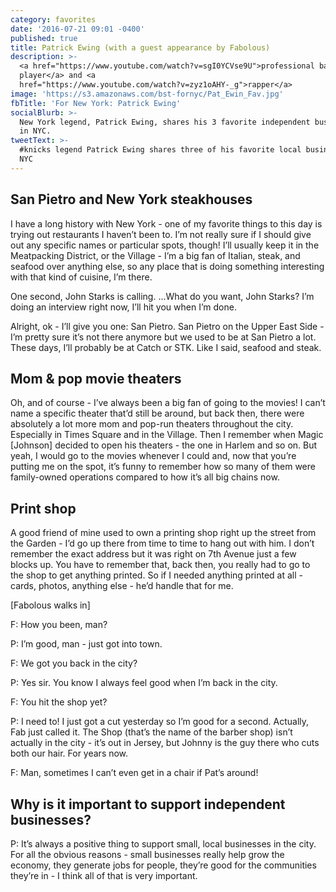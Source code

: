 ```yaml
---
category: favorites
date: '2016-07-21 09:01 -0400'
published: true
title: Patrick Ewing (with a guest appearance by Fabolous)
description: >-
  <a href="https://www.youtube.com/watch?v=sgI0YCVse9U">professional basketball
  player</a> and <a
  href="https://www.youtube.com/watch?v=zyz1oAHY-_g">rapper</a>
image: 'https://s3.amazonaws.com/bst-fornyc/Pat_Ewin_Fav.jpg'
fbTitle: 'For New York: Patrick Ewing'
socialBlurb: >-
  New York legend, Patrick Ewing, shares his 3 favorite independent businesses
  in NYC.
tweetText: >-
  #knicks legend Patrick Ewing shares three of his favorite local businesses in
  NYC
---
```

## San Pietro and New York steakhouses 
I have a long history with New York - one of my favorite things to this day is trying out restaurants I haven’t been to. I’m not really sure if I should give out any specific names or particular spots, though! I’ll usually keep it in the Meatpacking District, or the Village - I’m a big fan of Italian, steak, and seafood over anything else, so any place that is doing something interesting with that kind of cuisine, I’m there. 

One second, John Starks is calling. ...What do you want, John Starks? I’m doing an interview right now, I’ll hit you when I’m done. 

Alright, ok - I’ll give you one: San Pietro. San Pietro on the Upper East Side - I’m pretty sure it’s not there anymore but we used to be at San Pietro a lot. These days, I’ll probably be at Catch or STK. Like I said, seafood and steak.

## Mom & pop movie theaters
Oh, and of course - I’ve always been a big fan of going to the movies! I can’t name a specific theater that’d still be around, but back then, there were absolutely a lot more mom and pop-run theaters throughout the city. Especially in Times Square and in the Village. Then I remember when Magic [Johnson] decided to open his theaters - the one in Harlem and so on. But yeah, I would go to the movies whenever I could and, now that you’re putting me on the spot, it’s funny to remember how so many of them were family-owned operations compared to how it’s all big chains now.

## Print shop
A good friend of mine used to own a printing shop right up the street from the Garden - I’d go up there from time to time to hang out with him. I don’t remember the exact address but it was right on 7th Avenue just a few blocks up. You have to remember that, back then, you really had to go to the shop to get anything printed. So if I needed anything printed at all - cards, photos, anything else - he’d handle that for me. 

[Fabolous walks in]

F: How you been, man?

P: I’m good, man - just got into town.

F: We got you back in the city?

P: Yes sir. You know I always feel good when I’m back in the city.

F: You hit the shop yet?

P: I need to! I just got a cut yesterday so I’m good for a second. Actually, Fab just called it. The Shop (that’s the name of the barber shop) isn’t actually in the city - it’s out in Jersey, but Johnny is the guy there who cuts both our hair. For years now.

F: Man, sometimes I can’t even get in a chair if Pat’s around!

## Why is it important to support independent businesses?

P: It’s always a positive thing to support small, local businesses in the city. For all the obvious reasons - small businesses really help grow the economy, they generate jobs for people, they’re good for the communities they’re in - I think all of that is very important.
